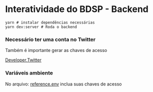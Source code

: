 <h1>Interatividade do BDSP - Backend</h1>

```
yarn # instalar dependências necessárias
yarn dev:server # Roda o backend
```

### Necessário ter uma conta no Twitter
<p>Também é importante gerar as chaves de acesso</p>
<a href="https://developer.twitter.com/en">Developer.Twitter</a>

### Variáveis ambiente
<p>No arquivo: <a href="https://github.com/miroswd/backend-interatividade/blob/tweet/reference.env">reference.env</a> inclua suas chaves de acesso</p>

